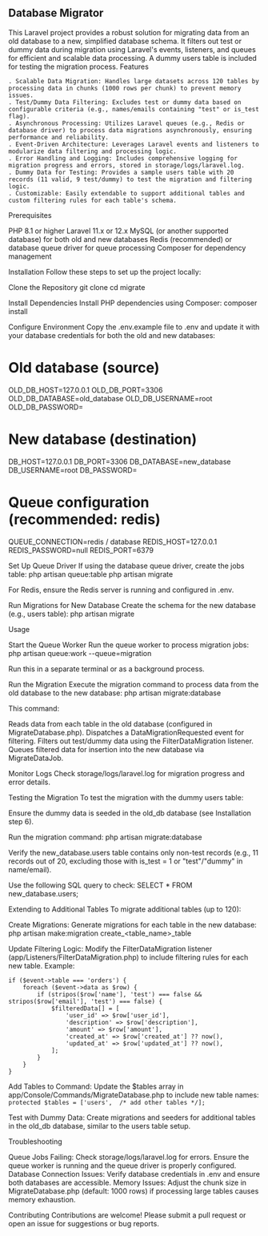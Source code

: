 ## Database Migrator
This Laravel project provides a robust solution for migrating data from an old database to a new, simplified database schema. It filters out test or dummy data during migration using Laravel's events, listeners, and queues for efficient and scalable data processing. A dummy users table is included for testing the migration process.
Features

    . Scalable Data Migration: Handles large datasets across 120 tables by processing data in chunks (1000 rows per chunk) to prevent memory issues.
    . Test/Dummy Data Filtering: Excludes test or dummy data based on configurable criteria (e.g., names/emails containing "test" or is_test flag).
    . Asynchronous Processing: Utilizes Laravel queues (e.g., Redis or database driver) to process data migrations asynchronously, ensuring performance and reliability.
    . Event-Driven Architecture: Leverages Laravel events and listeners to modularize data filtering and processing logic.
    . Error Handling and Logging: Includes comprehensive logging for migration progress and errors, stored in storage/logs/laravel.log.
    . Dummy Data for Testing: Provides a sample users table with 20 records (11 valid, 9 test/dummy) to test the migration and filtering logic.
    . Customizable: Easily extendable to support additional tables and custom filtering rules for each table's schema.

Prerequisites

PHP 8.1 or higher
Laravel 11.x or 12.x
MySQL (or another supported database) for both old and new databases
Redis (recommended) or database queue driver for queue processing
Composer for dependency management

Installation
Follow these steps to set up the project locally:

Clone the Repository
git clone <repository-url>
cd migrate


Install Dependencies
Install PHP dependencies using Composer:
composer install


Configure Environment
Copy the .env.example file to .env and update it with your database credentials for both the old and new databases:
# Old database (source)
OLD_DB_HOST=127.0.0.1
OLD_DB_PORT=3306
OLD_DB_DATABASE=old_database
OLD_DB_USERNAME=root
OLD_DB_PASSWORD=

# New database (destination)
DB_HOST=127.0.0.1
DB_PORT=3306
DB_DATABASE=new_database
DB_USERNAME=root
DB_PASSWORD=

# Queue configuration (recommended: redis)
QUEUE_CONNECTION=redis / database
REDIS_HOST=127.0.0.1
REDIS_PASSWORD=null
REDIS_PORT=6379


Set Up Queue Driver
If using the database queue driver, create the jobs table:
php artisan queue:table
php artisan migrate

For Redis, ensure the Redis server is running and configured in .env.

Run Migrations for New Database
Create the schema for the new database (e.g., users table):
php artisan migrate



Usage

Start the Queue Worker
Run the queue worker to process migration jobs:
php artisan queue:work --queue=migration

Run this in a separate terminal or as a background process.

Run the Migration
Execute the migration command to process data from the old database to the new database:
php artisan migrate:database

This command:

Reads data from each table in the old database (configured in MigrateDatabase.php).
Dispatches a DataMigrationRequested event for filtering.
Filters out test/dummy data using the FilterDataMigration listener.
Queues filtered data for insertion into the new database via MigrateDataJob.


Monitor Logs
Check storage/logs/laravel.log for migration progress and error details.


Testing the Migration
To test the migration with the dummy users table:

Ensure the dummy data is seeded in the old_db database (see Installation step 6).

Run the migration command:
php artisan migrate:database


Verify the new_database.users table contains only non-test records (e.g., 11 records out of 20, excluding those with is_test = 1 or "test"/"dummy" in name/email).


Use the following SQL query to check:
SELECT * FROM new_database.users;

Extending to Additional Tables
To migrate additional tables (up to 120):

Create Migrations: Generate migrations for each table in the new database:
php artisan make:migration create_<table_name>_table


Update Filtering Logic: Modify the FilterDataMigration listener (app/Listeners/FilterDataMigration.php) to include filtering rules for each new table. Example:
```
if ($event->table === 'orders') {
    foreach ($event->data as $row) {
        if (stripos($row['name'], 'test') === false && stripos($row['email'], 'test') === false) {
            $filteredData[] = [
                'user_id' => $row['user_id'],
                'description' => $row['description'],
                'amount' => $row['amount'],
                'created_at' => $row['created_at'] ?? now(),
                'updated_at' => $row['updated_at'] ?? now(),
            ];
        }
    }
}
```

Add Tables to Command: Update the $tables array in app/Console/Commands/MigrateDatabase.php to include new table names:
```protected $tables = ['users',  /* add other tables */];```


Test with Dummy Data: Create migrations and seeders for additional tables in the old_db database, similar to the users table setup.


Troubleshooting

Queue Jobs Failing: Check storage/logs/laravel.log for errors. Ensure the queue worker is running and the queue driver is properly configured.
Database Connection Issues: Verify database credentials in .env and ensure both databases are accessible.
Memory Issues: Adjust the chunk size in MigrateDatabase.php (default: 1000 rows) if processing large tables causes memory exhaustion.

Contributing
Contributions are welcome! Please submit a pull request or open an issue for suggestions or bug reports.

